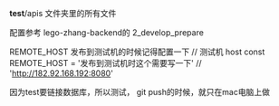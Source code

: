 __test__/apis 文件夹里的所有文件

配置参考 lego-zhang-backend的 2_develop_prepare

REMOTE_HOST 发布到测试机的时候记得配置一下
// 测试机 host
const REMOTE_HOST = '发布到测试机时这个需要写一下' // 'http://182.92.168.192:8080'


因为test要链接数据库，所以测试， git push的时候，就只在mac电脑上做